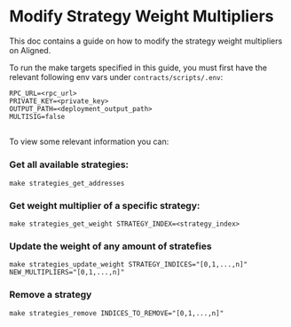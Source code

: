 # Modify Strategy Weight Multipliers
This doc contains a guide on how to modify the strategy weight multipliers on Aligned.

To run the make targets specified in this guide, you must first have the relevant following env vars under `contracts/scripts/.env`:
```
RPC_URL=<rpc_url>
PRIVATE_KEY=<private_key>
OUTPUT_PATH=<deployment_output_path>
MULTISIG=false
```

## 

To view some relevant information you can:

### Get all available strategies:

```
make strategies_get_addresses
```

### Get weight multiplier of a specific strategy:

```
make strategies_get_weight STRATEGY_INDEX=<strategy_index>
```

### Update the weight of any amount of stratefies

```
make strategies_update_weight STRATEGY_INDICES="[0,1,...,n]" NEW_MULTIPLIERS="[0,1,...,n]"
```

### Remove a strategy

```
make strategies_remove INDICES_TO_REMOVE="[0,1,...,n]"
```

